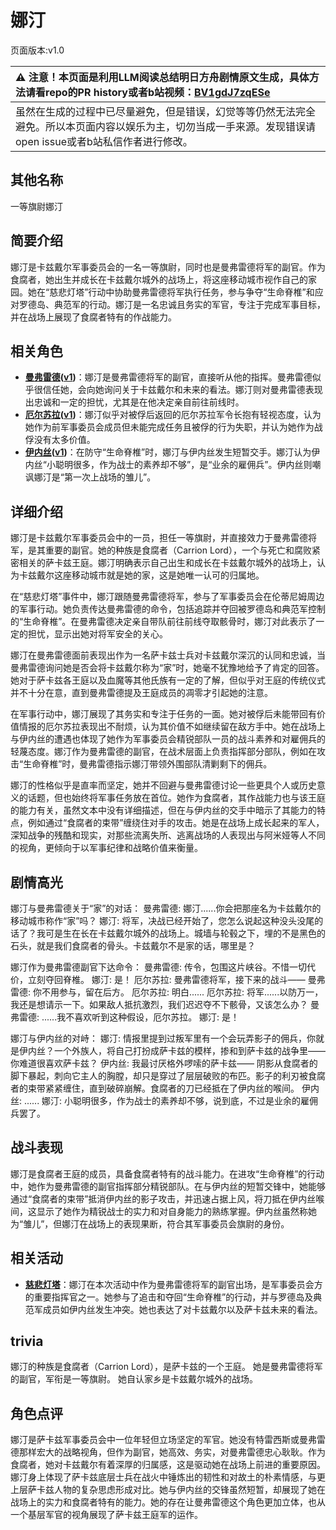 # 娜汀
页面版本:v1.0
 

| :warning: 注意！本页面是利用LLM阅读总结明日方舟剧情原文生成，具体方法请看repo的PR history或者b站视频：[BV1gdJ7zqESe](https://www.bilibili.com/video/BV1gdJ7zqESe/)         |
|:----------------------------|
| 虽然在生成的过程中已尽量避免，但是错误，幻觉等等仍然无法完全避免。所以本页面内容以娱乐为主，切勿当成一手来源。发现错误请open issue或者b站私信作者进行修改。|



## 其他名称
一等旗尉娜汀
## 简要介绍
娜汀是卡兹戴尔军事委员会的一名一等旗尉，同时也是曼弗雷德将军的副官。作为食腐者，她出生并成长在卡兹戴尔城外的战场上，将这座移动城市视作自己的家园。她在“慈悲灯塔”行动中协助曼弗雷德将军执行任务，参与争夺“生命脊椎”和应对罗德岛、典范军的行动。娜汀是一名忠诚且务实的军官，专注于完成军事目标，并在战场上展现了食腐者特有的作战能力。
## 相关角色
-   **[曼弗雷德](../char_v3/extended_char_man_fu_lei_de.md)([v1](extended_char_man_fu_lei_de.md))**：娜汀是曼弗雷德将军的副官，直接听从他的指挥。曼弗雷德似乎很信任她，会向她询问关于卡兹戴尔和未来的看法。娜汀则对曼弗雷德表现出忠诚和一定的担忧，尤其是在他决定亲自前往前线时。
-   **[厄尔苏拉](../char_v3/extended_char_e_er_su_la.md)([v1](extended_char_e_er_su_la.md))**：娜汀似乎对被俘后返回的厄尔苏拉军令长抱有轻视态度，认为她作为前军事委员会成员但未能完成任务且被俘的行为失职，并认为她作为战俘没有太多价值。
-   **[伊内丝](../char_v3/char_4087_ines.md)([v1](char_4087_ines.md))**：在防守“生命脊椎”时，娜汀与伊内丝发生短暂交手。娜汀认为伊内丝“小聪明很多，作为战士的素养却不够”，是“业余的雇佣兵”。伊内丝则嘲讽娜汀是“第一次上战场的雏儿”。
## 详细介绍
娜汀是卡兹戴尔军事委员会中的一员，担任一等旗尉，并直接效力于曼弗雷德将军，是其重要的副官。她的种族是食腐者（Carrion Lord），一个与死亡和腐败紧密相关的萨卡兹王庭。娜汀明确表示自己出生和成长在卡兹戴尔城外的战场上，认为卡兹戴尔这座移动城市就是她的家，这是她唯一认可的归属地。

在“慈悲灯塔”事件中，娜汀跟随曼弗雷德将军，参与了军事委员会在伦蒂尼姆周边的军事行动。她负责传达曼弗雷德的命令，包括追踪并夺回被罗德岛和典范军控制的“生命脊椎”。在曼弗雷德决定亲自带队前往前线夺取骸骨时，娜汀对此表示了一定的担忧，显示出她对将军安全的关心。

娜汀在曼弗雷德面前表现出作为一名萨卡兹士兵对卡兹戴尔深沉的认同和忠诚，当曼弗雷德询问她是否会将卡兹戴尔称为“家”时，她毫不犹豫地给予了肯定的回答。她对于萨卡兹各王庭以及血魔等其他氏族有一定的了解，但似乎对王庭的传统仪式并不十分在意，直到曼弗雷德提及王庭成员的凋零才引起她的注意。

在军事行动中，娜汀展现了其务实和专注于任务的一面。她对被俘后未能带回有价值情报的厄尔苏拉表现出不耐烦，认为其价值不如继续留在敌方手中。她在战场上与伊内丝的遭遇也体现了她作为军事委员会精锐部队一员的战斗素养和对雇佣兵的轻蔑态度。娜汀作为曼弗雷德的副官，在战术层面上负责指挥部分部队，例如在攻击“生命脊椎”时，曼弗雷德指示娜汀带领外围部队清剿剩下的佣兵。

娜汀的性格似乎是直率而坚定，她并不回避与曼弗雷德讨论一些更具个人或历史意义的话题，但也始终将军事任务放在首位。她作为食腐者，其作战能力也与该王庭的能力有关，虽然文本中没有详细描述，但在与伊内丝的交手中暗示了其能力的特点，例如通过“食腐者的束带”缠绕住对手的攻击。她是在战场上成长起来的军人，深知战争的残酷和现实，对那些流离失所、逃离战场的人表现出与阿米娅等人不同的视角，更倾向于以军事纪律和战略价值来衡量。
## 剧情高光
娜汀与曼弗雷德关于“家”的对话：
曼弗雷德: 娜汀......你会把那座名为卡兹戴尔的移动城市称作“家”吗？
娜汀: 将军，决战已经开始了，您怎么说起这种没头没尾的话了？我可是生在长在卡兹戴尔城外的战场上。城墙与轮毂之下，埋的不是黑色的石头，就是我们食腐者的骨头。卡兹戴尔不是家的话，哪里是？

娜汀作为曼弗雷德副官下达命令：
曼弗雷德: 传令，包围这片峡谷。不惜一切代价，立刻夺回脊椎。
娜汀: 是！
厄尔苏拉: 曼弗雷德将军，接下来的战斗——
曼弗雷德: 你不用参与，留在后方。
厄尔苏拉: 明白......
厄尔苏拉: 将军......以防万一，我还是想请示一下。如果敌人抵抗激烈，我们迟迟夺不下骸骨，又该怎么办？
曼弗雷德: ......我不喜欢听到这种假设，厄尔苏拉。
娜汀: 是！

娜汀与伊内丝的对峙：
娜汀: 情报里提到过叛军里有一个会玩弄影子的佣兵，你就是伊内丝？一个外族人，将自己打扮成萨卡兹的模样，掺和到萨卡兹的战争里——你难道很喜欢萨卡兹？
伊内丝: 我最讨厌格外啰嗦的萨卡兹——
阴影从食腐者的脚下暴起，刺向它主人的胸膛，却只是穿过了层层破败的布匹。影子的利刃被食腐者的束带紧紧缠住，直到破碎崩解。食腐者的刀已经抵在了伊内丝的喉间。
伊内丝: ......
娜汀: 小聪明很多，作为战士的素养却不够，说到底，不过是业余的雇佣兵罢了。
## 战斗表现
娜汀是食腐者王庭的成员，具备食腐者特有的战斗能力。在进攻“生命脊椎”的行动中，她作为曼弗雷德的副官指挥部分精锐部队。在与伊内丝的短暂交锋中，她能够通过“食腐者的束带”抵消伊内丝的影子攻击，并迅速占据上风，将刀抵在伊内丝喉间，这显示了她作为精锐战士的实力和对自身能力的熟练掌握。伊内丝虽然称她为“雏儿”，但娜汀在战场上的表现果断，符合其军事委员会旗尉的身份。
## 相关活动
-   **[慈悲灯塔](../stories/main_14.md)**：娜汀在本次活动中作为曼弗雷德将军的副官出场，是军事委员会方的重要指挥官之一。她参与了追击和夺回“生命脊椎”的行动，并与罗德岛及典范军成员如伊内丝发生冲突。她也表达了对卡兹戴尔以及萨卡兹未来的看法。
## trivia
娜汀的种族是食腐者（Carrion Lord），是萨卡兹的一个王庭。
她是曼弗雷德将军的副官，军衔是一等旗尉。
她自认家乡是卡兹戴尔城外的战场。
## 角色点评
娜汀是萨卡兹军事委员会中一位年轻但立场坚定的军官。她没有特雷西斯或曼弗雷德那样宏大的战略视角，但作为副官，她高效、务实，对曼弗雷德忠心耿耿。作为食腐者，她对卡兹戴尔有着深厚的归属感，这是驱动她在战场上前进的重要原因。娜汀身上体现了萨卡兹底层士兵在战火中锤炼出的韧性和对故土的朴素情感，与更上层萨卡兹人物的复杂思虑形成对比。她与伊内丝的交锋虽然短暂，却展现了她在战场上的实力和食腐者特有的能力。她的存在让曼弗雷德这个角色更加立体，也从一个基层军官的视角展现了萨卡兹王庭军的运作。